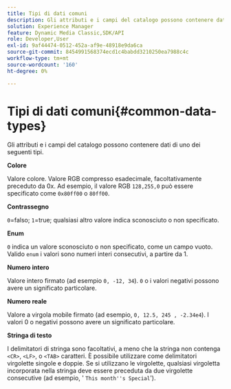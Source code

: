 ```yaml
---
title: Tipi di dati comuni
description: Gli attributi e i campi del catalogo possono contenere dati di uno dei seguenti tipi.
solution: Experience Manager
feature: Dynamic Media Classic,SDK/API
role: Developer,User
exl-id: 9af44474-0512-452a-af9e-48918e9da6ca
source-git-commit: 8454991568374ecd1c4babdd3210250ea7988c4c
workflow-type: tm+mt
source-wordcount: '160'
ht-degree: 0%

---
```


# Tipi di dati comuni{#common-data-types}

Gli attributi e i campi del catalogo possono contenere dati di uno dei seguenti tipi.

**Colore**

Valore colore. Valore RGB compresso esadecimale, facoltativamente preceduto da 0x. Ad esempio, il valore RGB `128,255,0` può essere specificato come `0x80ff00` o `80ff00`.

**Contrassegno**

`0`=falso; `1`=true; qualsiasi altro valore indica sconosciuto o non specificato.

**Enum**

`0` indica un valore sconosciuto o non specificato, come un campo vuoto. Valido `enum` i valori sono numeri interi consecutivi, a partire da 1.

**Numero intero**

Valore intero firmato (ad esempio `0, -12, 34`). `0` o i valori negativi possono avere un significato particolare.

**Numero reale**

Valore a virgola mobile firmato (ad esempio, `0, 12.5, 245 , -2.34e4`). I valori 0 o negativi possono avere un significato particolare.

**Stringa di testo**

I delimitatori di stringa sono facoltativi, a meno che la stringa non contenga `<CR>`, `<LF>`, o `<TAB>` caratteri. È possibile utilizzare come delimitatori virgolette singole e doppie. Se si utilizzano le virgolette, qualsiasi virgoletta incorporata nella stringa deve essere preceduta da due virgolette consecutive (ad esempio, &#39; `This month''s Special`&#39;).
